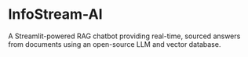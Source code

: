 # InfoStream-AI
A Streamlit-powered RAG chatbot providing real-time, sourced answers from documents using an open-source LLM and vector database.
